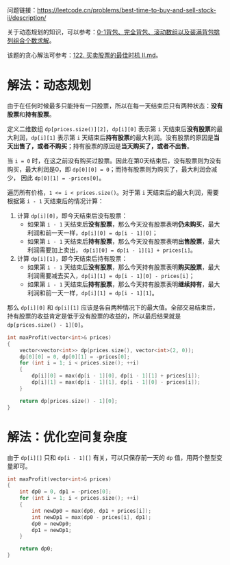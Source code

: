 问题链接：https://leetcode.cn/problems/best-time-to-buy-and-sell-stock-ii/description/

关于动态规划的知识，可以参考：[0-1背包、完全背包、滚动数组以及装满背包排列组合个数求解](https://github.com/SakuraMayAi/Tricks-of-Programming/blob/main/Algorithms%20And%20Data%20Structure/0-1%E8%83%8C%E5%8C%85%E3%80%81%E5%AE%8C%E5%85%A8%E8%83%8C%E5%8C%85%E3%80%81%E6%BB%9A%E5%8A%A8%E6%95%B0%E7%BB%84%E4%BB%A5%E5%8F%8A%E8%A3%85%E6%BB%A1%E8%83%8C%E5%8C%85%E6%8E%92%E5%88%97%E7%BB%84%E5%90%88%E4%B8%AA%E6%95%B0%E6%B1%82%E8%A7%A3.md)。

该题的贪心解法可参考：[122. 买卖股票的最佳时机 II.md](https://github.com/SakuraMayAi/LintCode/blob/main/Greedy%20Strategy/122.%20%E4%B9%B0%E5%8D%96%E8%82%A1%E7%A5%A8%E7%9A%84%E6%9C%80%E4%BD%B3%E6%97%B6%E6%9C%BA%20II.md)。

# 解法：动态规划

由于在任何时候最多只能持有一只股票，所以在每一天结束后只有两种状态：**没有股票**和**持有股票**。

定义二维数组 `dp[prices.size()][2]`，`dp[i][0]` 表示第 `i` 天结束后**没有股票**的最大利润，`dp[i][1]` 表示第 `i` 天结束后**持有股票**的最大利润。没有股票的原因是**当天出售了，或者不购买**；持有股票的原因是**当天购买了，或者不出售**。

当 `i = 0` 时，在这之前没有购买过股票。因此在第0天结束后，没有股票则为没有购买，最大利润是0，即 `dp[0][0] = 0`；而持有股票则为购买了，最大利润会减少， 因此 `dp[0][1] = -prices[0]`。

遍历所有价格，`1 <= i < prices.size()`。对于第 `i` 天结束后的最大利润，需要根据第 `i - 1` 天结束后的情况计算：
1. 计算 `dp[i][0]`，即今天结束后没有股票：
   - 如果第 `i - 1` 天结束后**没有股票**，那么今天没有股票表明**仍未购买**，最大利润和前一天一样，`dp[i][0] = dp[i - 1][0]`；
   - 如果第 `i - 1` 天结束后**持有股票**，那么今天没有股票表明**出售股票**，最大利润需要加上卖出， `dp[i][0] = dp[i - 1][1] + prices[i]`。
2. 计算 `dp[i][1]`，即今天结束后持有股票：
   - 如果第 `i - 1` 天结束后**没有股票**，那么今天持有股票表明**购买股票**，最大利润需要减去买入，`dp[i][1] = dp[i - 1][0] - prices[i]`；
   - 如果第 `i - 1` 天结束后**持有股票**，那么今天持有股票表明**继续持有**，最大利润和前一天一样，`dp[i][1] = dp[i - 1][1]`。

那么 `dp[i][0]` 和 `dp[i][1]` 应该是各自两种情况下的最大值。全部交易结束后，持有股票的收益肯定是低于没有股票的收益的，所以最后结果就是 `dp[prices.size() - 1][0]`。

```cpp
int maxProfit(vector<int>& prices)
{
    vector<vector<int>> dp(prices.size(), vector<int>(2, 0));
    dp[0][0] = 0, dp[0][1] = -prices[0];
    for (int i = 1; i < prices.size(); ++i)
    {
        dp[i][0] = max(dp[i - 1][0], dp[i - 1][1] + prices[i]);
        dp[i][1] = max(dp[i - 1][1], dp[i - 1][0] - prices[i]);
    }

    return dp[prices.size() - 1][0];
}
```

# 解法：优化空间复杂度

由于 `dp[i][]` 只和 `dp[i - 1][]` 有关，可以只保存前一天的 `dp` 值，用两个整型变量即可。

```cpp
int maxProfit(vector<int>& prices)
{
    int dp0 = 0, dp1 = -prices[0];
    for (int i = 1; i < prices.size(); ++i)
    {
        int newDp0 = max(dp0, dp1 + prices[i]);
        int newDp1 = max(dp0 - prices[i], dp1);
        dp0 = newDp0;
        dp1 = newDp1;
    }

    return dp0;
}
```
